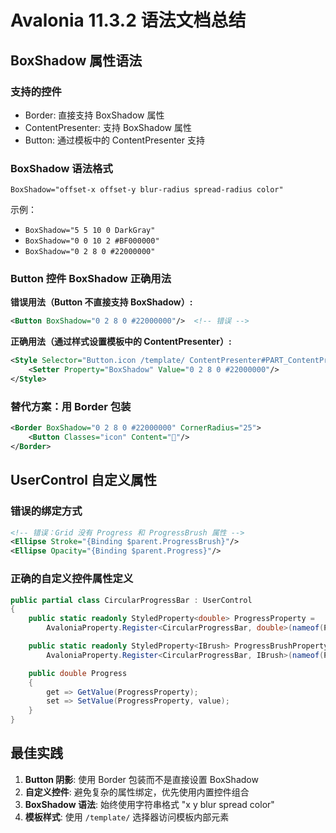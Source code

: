# Avalonia 11.3.2 语法文档总结

## BoxShadow 属性语法

### 支持的控件
- Border: 直接支持 BoxShadow 属性
- ContentPresenter: 支持 BoxShadow 属性  
- Button: 通过模板中的 ContentPresenter 支持

### BoxShadow 语法格式
```
BoxShadow="offset-x offset-y blur-radius spread-radius color"
```

示例：
- `BoxShadow="5 5 10 0 DarkGray"`
- `BoxShadow="0 0 10 2 #BF000000"`
- `BoxShadow="0 2 8 0 #22000000"`

### Button 控件 BoxShadow 正确用法

**错误用法（Button 不直接支持 BoxShadow）:**
```xml
<Button BoxShadow="0 2 8 0 #22000000"/>  <!-- 错误 -->
```

**正确用法（通过样式设置模板中的 ContentPresenter）:**
```xml
<Style Selector="Button.icon /template/ ContentPresenter#PART_ContentPresenter">
    <Setter Property="BoxShadow" Value="0 2 8 0 #22000000"/>
</Style>
```

### 替代方案：用 Border 包装
```xml
<Border BoxShadow="0 2 8 0 #22000000" CornerRadius="25">
    <Button Classes="icon" Content="🎨"/>
</Border>
```

## UserControl 自定义属性

### 错误的绑定方式
```xml
<!-- 错误：Grid 没有 Progress 和 ProgressBrush 属性 -->
<Ellipse Stroke="{Binding $parent.ProgressBrush}"/>
<Ellipse Opacity="{Binding $parent.Progress}"/>
```

### 正确的自定义控件属性定义
```csharp
public partial class CircularProgressBar : UserControl
{
    public static readonly StyledProperty<double> ProgressProperty =
        AvaloniaProperty.Register<CircularProgressBar, double>(nameof(Progress), 0.0);

    public static readonly StyledProperty<IBrush> ProgressBrushProperty =
        AvaloniaProperty.Register<CircularProgressBar, IBrush>(nameof(ProgressBrush), Brushes.Blue);

    public double Progress
    {
        get => GetValue(ProgressProperty);
        set => SetValue(ProgressProperty, value);
    }
}
```

## 最佳实践

1. **Button 阴影**: 使用 Border 包装而不是直接设置 BoxShadow
2. **自定义控件**: 避免复杂的属性绑定，优先使用内置控件组合
3. **BoxShadow 语法**: 始终使用字符串格式 "x y blur spread color"
4. **模板样式**: 使用 `/template/` 选择器访问模板内部元素